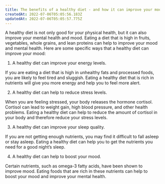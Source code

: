 ```yaml
---
title: The benefits of a healthy diet - and how it can improve your mood
createdAt: 2022-07-06T05:05:56.183Z
updatedAt: 2022-07-06T05:05:57.775Z
---
```


A healthy diet is not only good for your physical health, but it can also improve your mental health and mood. Eating a diet that is high in fruits, vegetables, whole grains, and lean proteins can help to improve your mood and mental health. Here are some specific ways that a healthy diet can improve your mood:

1. A healthy diet can improve your energy levels.

If you are eating a diet that is high in unhealthy fats and processed foods, you are likely to feel tired and sluggish. Eating a healthy diet that is rich in nutrients will give you more energy and help you to feel more alert.

2. A healthy diet can help to reduce stress levels.

When you are feeling stressed, your body releases the hormone cortisol. Cortisol can lead to weight gain, high blood pressure, and other health problems. Eating a healthy diet can help to reduce the amount of cortisol in your body and therefore reduce your stress levels.

3. A healthy diet can improve your sleep quality.

If you are not getting enough nutrients, you may find it difficult to fall asleep or stay asleep. Eating a healthy diet can help you to get the nutrients you need for a good night’s sleep.

4. A healthy diet can help to boost your mood.

Certain nutrients, such as omega-3 fatty acids, have been shown to improve mood. Eating foods that are rich in these nutrients can help to boost your mood and improve your mental health.
